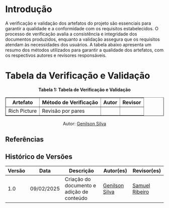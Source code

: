 # Introdução

A verificação e validação dos artefatos do projeto são essenciais para garantir a qualidade e a conformidade com os requisitos estabelecidos. O processo de verificação avalia a consistência e integridade dos documentos produzidos, enquanto a validação assegura que os requisitos atendam às necessidades dos usuários. A tabela abaixo apresenta um resumo dos métodos utilizados para garantir a qualidade dos artefatos, com os respectivos autores e revisores responsáveis.

# Tabela da Verificação e Validação

  <div style="text-align: center;">
    <p><strong>Tabela 1: Tabela de Verificação e Validação </strong></p>
  </div>

<table border="1">
  <tr>
    <th>Artefato</th>
    <th>Método de Verificação</th>
    <th>Autor</th>
    <th>Revisor</th>
  </tr>
  <tr>
    <td>Rich Picture</td>
    <td>Revisão por pares</td>
    <td></td>
    <td></td>
  </tr>
</table>

<p style="text-align: center; font-size: 14px;">
    Autor: <a href="https://github.com/GenilsonJrs" target="_blank">Genilson Silva</a>
  </p>

## Referências


## Histórico de Versões

| **Versão** | **Data**       | **Descrição**                   | **Autor(es)**                                                                                                  | **Revisor(es)**                              |
| ---------- | -------------- | ------------------------------- | ------------------------------------------------------------------------------------------------------------- | -------------------------------------------- |
| 1.0        | 09/02/2025    | Criação do documento e adição de conteúdo            | [Genilson Silva](https://github.com/GenilsonJrs)                                                           | [Samuel Ribeiro](https://github.com/SamuelRicosta) |